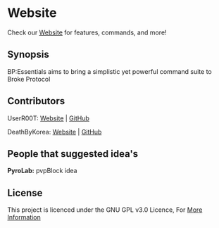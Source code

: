 # Website

Check our [Website](https://userr00t.github.io/BP-Essentials/) for features, commands, and more!


## Synopsis

BP:Essentials aims to bring a simplistic yet powerful command suite to Broke Protocol


## Contributors

UserR00T: [Website](https://UserR00T.com) | [GitHub](https://github.com/UserR00T)

DeathByKorea: [Website](https://DeathByKorea.uk) | [GitHub](https://github.com/DeathByKorea)

## People that suggested idea's

**PyroLab:** pvpBlock idea

## License

This project is licenced under the GNU GPL v3.0 Licence, For [More Information](https://choosealicense.com/licenses/gpl-3.0/)
